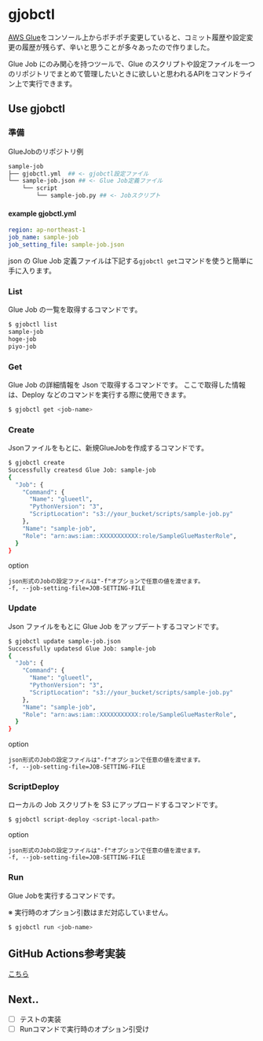 # gjobctl

[AWS Glue](https://aws.amazon.com/jp/glue/)をコンソール上からポチポチ変更していると、コミット履歴や設定変更の履歴が残らず、辛いと思うことが多々あったので作りました。

Glue Job にのみ関心を持つツールで、Glue のスクリプトや設定ファイルを一つのリポジトリでまとめて管理したいときに欲しいと思われるAPIをコマンドライン上で実行できます。

## Use gjobctl

### 準備
GlueJobのリポジトリ例
```bash
sample-job
├── gjobctl.yml  ## <- gjobctl設定ファイル
└── sample-job.json ## <- Glue Job定義ファイル
    └── script
        └── sample-job.py ## <- Jobスクリプト
```

#### example gjobctl.yml

```yml:gjobctl.yml
region: ap-northeast-1
job_name: sample-job
job_setting_file: sample-job.json
```

json の Glue Job 定義ファイルは下記する`gjobctl get`コマンドを使うと簡単に手に入ります。

### List
Glue Job の一覧を取得するコマンドです。
```bash
$ gjobctl list
sample-job
hoge-job
piyo-job
```

### Get
Glue Job の詳細情報を Json で取得するコマンドです。
ここで取得した情報は、Deploy などのコマンドを実行する際に使用できます。


```bash
$ gjobctl get <job-name>
```

### Create
Jsonファイルをもとに、新規GlueJobを作成するコマンドです。
```bash
$ gjobctl create
Successfully createsd Glue Job: sample-job
{
  "Job": {
    "Command": {
      "Name": "glueetl",
      "PythonVersion": "3",
      "ScriptLocation": "s3://your_bucket/scripts/sample-job.py"
    },
    "Name": "sample-job",
    "Role": "arn:aws:iam::XXXXXXXXXXX:role/SampleGlueMasterRole",
  }
}
```

option
```
json形式のJobの設定ファイルは"-f"オプションで任意の値を渡せます。
-f, --job-setting-file=JOB-SETTING-FILE
```

### Update
Json ファイルをもとに Glue Job をアップデートするコマンドです。

```bash
$ gjobctl update sample-job.json
Successfully updatesd Glue Job: sample-job
{
  "Job": {
    "Command": {
      "Name": "glueetl",
      "PythonVersion": "3",
      "ScriptLocation": "s3://your_bucket/scripts/sample-job.py"
    },
    "Name": "sample-job",
    "Role": "arn:aws:iam::XXXXXXXXXXX:role/SampleGlueMasterRole",
  }
}
```

option
```
json形式のJobの設定ファイルは"-f"オプションで任意の値を渡せます。
-f, --job-setting-file=JOB-SETTING-FILE
```

### ScriptDeploy
ローカルの Job スクリプトを S3 にアップロードするコマンドです。

```bash
$ gjobctl script-deploy <script-local-path> 
```

option
```
json形式のJobの設定ファイルは"-f"オプションで任意の値を渡せます。
-f, --job-setting-file=JOB-SETTING-FILE
```

### Run
Glue Jobを実行するコマンドです。

※ 実行時のオプション引数はまだ対応していません。

```bash
$ gjobctl run <job-name>
```
## GitHub Actions参考実装
[こちら](https://github.com/iwashi623/gjobctl/tree/main/sample-actions)

## Next..
 - [ ] テストの実装
 - [ ] Runコマンドで実行時のオプション引受け
